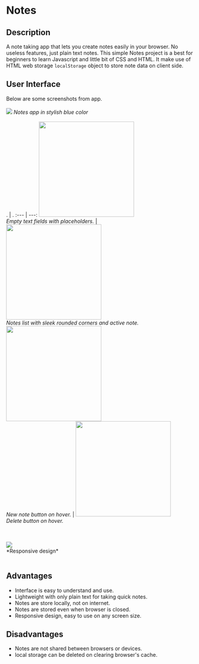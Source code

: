 # **Notes**


## Description
A note taking app that lets you create notes easily in your browser. No useless features, just plain text notes.
This simple Notes project is a best for beginners to learn Javascript and little bit of CSS and HTML. It make use of HTML web storage ```localStorage``` object to store note data on client side.


## User Interface
Below are some screenshots from app.
<br>
<br>
<img src="https://i.imgur.com/kK3X194.png">
*Notes app in stylish blue color*
<br>
<br>
. | .
:--- | ---:
 <img src="https://i.imgur.com/FtaNPDt.png" height="256"> <br> *Empty text fields with placeholders.* | <img src="https://i.imgur.com/VG7Gy2o.png" height="256"> <br> *Notes list with sleek rounded corners and active note.* 
  <img src="https://i.imgur.com/VEvYkTT.png" height="256"> <br> *New note button on hover.* | <img src="https://i.imgur.com/FMaPhoIh.png" height="256"> <br> *Delete button on hover.*

<br>
<br>
<img src="https://i.imgur.com/GqUgvGD.png">
<br>
*Responsive design*

<br>
<br>

## Advantages
* Interface is easy to understand and use.
* Lightweight with only plain text for taking quick notes.
* Notes are store locally, not on internet.
* Notes are stored even when browser is closed.
* Responsive design, easy to use on any screen size.


## Disadvantages
* Notes are not shared between browsers or devices.
* local storage can be deleted on clearing browser's cache.